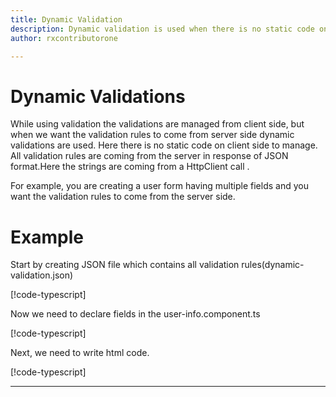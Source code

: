 ```yaml
---
title: Dynamic Validation  
description: Dynamic validation is used when there is no static code on client side to manage , The validation rules will come form server side.
author: rxcontributorone

--- 
```

# Dynamic Validations
While using validation the validations are managed from client side, but when we want the validation rules to come from server side dynamic validations are used. Here there is no static code on client side to manage. All validation rules are coming from the server in response of JSON format.Here the strings are coming from a HttpClient call .

For example, you are creating a user form having multiple fields and you want the validation rules to come from the server side.

# Example

Start by creating JSON file which contains all validation rules(dynamic-validation.json)

[!code-typescript[](\assets\dynamic-validation.json)]

Now we need to declare fields in the user-info.component.ts

[!code-typescript[](\app\dynamic-validation\dynamic-validation.ts)]

Next, we need to write html code.

[!code-typescript[](\app\dynamic-validation\dynamic-validation.ts)]

***

